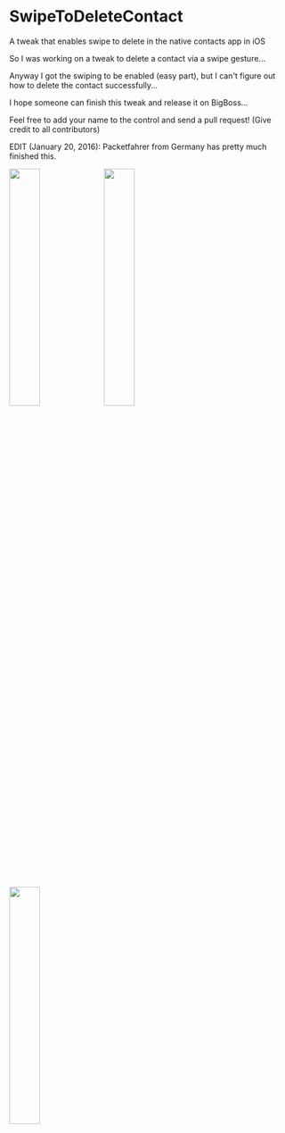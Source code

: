 # SwipeToDeleteContact
A tweak that enables swipe to delete in the native contacts app in iOS

So I was working on a tweak to delete a contact via a swipe gesture...

Anyway I got the swiping to be enabled (easy part), but I can't figure out how to delete the contact successfully...

I hope someone can finish this tweak and release it on BigBoss...

Feel free to add your name to the control and send a pull request! (Give credit to all contributors)

EDIT (January 20, 2016): Packetfahrer from Germany has pretty much finished this.

<img src="https://github.com/SatbirTanda/SwipeToDeleteContact/blob/master/imgs/ss1.png" width="33%">
<img src="https://github.com/SatbirTanda/SwipeToDeleteContact/blob/master/imgs/ss2.png" width="33%">
<img src="https://github.com/SatbirTanda/SwipeToDeleteContact/blob/master/imgs/ss3.png" width="33%">
